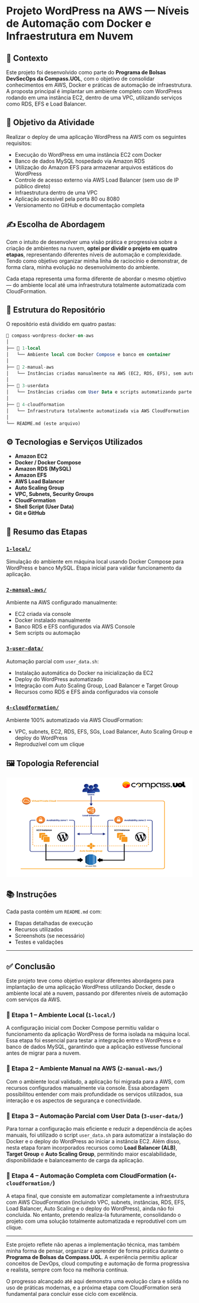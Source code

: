 # Projeto WordPress na AWS — Níveis de Automação com Docker e Infraestrutura em Nuvem

## 🧭 Contexto

Este projeto foi desenvolvido como parte do **Programa de Bolsas DevSecOps da Compass.UOL**, com o objetivo de consolidar conhecimentos em AWS, Docker e práticas de automação de infraestrutura. A proposta principal é implantar um ambiente completo com WordPress rodando em uma instância EC2, dentro de uma VPC, utilizando serviços como RDS, EFS e Load Balancer.

## 🎯 Objetivo da Atividade

Realizar o deploy de uma aplicação WordPress na AWS com os seguintes requisitos:

- Execução do WordPress em uma instância EC2 com Docker
- Banco de dados MySQL hospedado via Amazon RDS
- Utilização do Amazon EFS para armazenar arquivos estáticos do WordPress
- Controle de acesso externo via AWS Load Balancer (sem uso de IP público direto)
- Infraestrutura dentro de uma VPC
- Aplicação acessível pela porta 80 ou 8080
- Versionamento no GitHub e documentação completa

## ✍️ Escolha de Abordagem

Com o intuito de desenvolver uma visão prática e progressiva sobre a criação de ambientes na nuvem, **optei por dividir o projeto em quatro etapas**, representando diferentes níveis de automação e complexidade. Tendo como objetivo organizar minha linha de raciocínio e demonstrar, de forma clara, minha evolução no desenvolvimento do ambiente.

Cada etapa representa uma forma diferente de abordar o mesmo objetivo — do ambiente local até uma infraestrutura totalmente automatizada com CloudFormation.

## 📁 Estrutura do Repositório

O repositório está dividido em quatro pastas:

```sql
📁 compass-wordpress-docker-on-aws
│
├── 📁 1-local
│   └── Ambiente local com Docker Compose e banco em container
│
├── 📁 2-manual-aws
│   └── Instâncias criadas manualmente na AWS (EC2, RDS, EFS), sem automação
│
├── 📁 3-userdata
│   └── Instâncias criadas com User Data e scripts automatizando parte da configuração
│
├── 📁 4-cloudformation
│   └── Infraestrutura totalmente automatizada via AWS CloudFormation
│
└── README.md (este arquivo)
```

## ⚙️ Tecnologias e Serviços Utilizados

- **Amazon EC2**
- **Docker / Docker Compose**
- **Amazon RDS (MySQL)**
- **Amazon EFS**
- **AWS Load Balancer**
- **Auto Scaling Group**
- **VPC, Subnets, Security Groups**
- **CloudFormation**
- **Shell Script (User Data)**
- **Git e GitHub**

## 📄 Resumo das Etapas

### [`1-local/`](./1-local/README.md)
Simulação do ambiente em máquina local usando Docker Compose para WordPress e banco MySQL. Etapa inicial para validar funcionamento da aplicação.

### [`2-manual-aws/`](./2-manual-aws/README.md)
Ambiente na AWS configurado manualmente:
- EC2 criada via console
- Docker instalado manualmente
- Banco RDS e EFS configurados via AWS Console
- Sem scripts ou automação

### [`3-user-data/`](./3-user-data/README.md)
Automação parcial com `user_data.sh`:
- Instalação automática do Docker na inicialização da EC2
- Deploy do WordPress automatizado
- Integração com Auto Scaling Group, Load Balancer e Target Group
- Recursos como RDS e EFS ainda configurados via console

### [`4-cloudformation/`](./4-cloudformation/README.md)
Ambiente 100% automatizado via AWS CloudFormation:
- VPC, subnets, EC2, RDS, EFS, SGs, Load Balancer, Auto Scaling Group e deploy do WordPress
- Reproduzível com um clique

## 🖼️ Topologia Referencial

<img src="topologia.png" alt="Topologia do Projeto">

## 📚 Instruções

Cada pasta contém um `README.md` com:
- Etapas detalhadas de execução
- Recursos utilizados
- Screenshots (se necessário)
- Testes e validações

---

## ✅ Conclusão

Este projeto teve como objetivo explorar diferentes abordagens para implantação de uma aplicação WordPress utilizando Docker, desde o ambiente local até a nuvem, passando por diferentes níveis de automação com serviços da AWS.

### 🔹 Etapa 1 – Ambiente Local (`1-local/`)
A configuração inicial com Docker Compose permitiu validar o funcionamento da aplicação WordPress de forma isolada na máquina local. Essa etapa foi essencial para testar a integração entre o WordPress e o banco de dados MySQL, garantindo que a aplicação estivesse funcional antes de migrar para a nuvem.

### 🔹 Etapa 2 – Ambiente Manual na AWS (`2-manual-aws/`)
Com o ambiente local validado, a aplicação foi migrada para a AWS, com recursos configurados manualmente via console. Essa abordagem possibilitou entender com mais profundidade os serviços utilizados, sua interação e os aspectos de segurança e conectividade.

### 🔹 Etapa 3 – Automação Parcial com User Data (`3-user-data/`)
Para tornar a configuração mais eficiente e reduzir a dependência de ações manuais, foi utilizado o script `user_data.sh` para automatizar a instalação do Docker e o deploy do WordPress ao iniciar a instância EC2. Além disso, nesta etapa foram incorporados recursos como **Load Balancer (ALB)**, **Target Group** e **Auto Scaling Group**, permitindo maior escalabilidade, disponibilidade e balanceamento de carga da aplicação.

### 🔸 Etapa 4 – Automação Completa com CloudFormation (`4-cloudformation/`)
A etapa final, que consiste em automatizar completamente a infraestrutura com AWS CloudFormation (incluindo VPC, subnets, instâncias, RDS, EFS, Load Balancer, Auto Scaling e o deploy do WordPress), ainda não foi concluída. No entanto, pretendo realiza-la futuramente, consolidando o projeto com uma solução totalmente automatizada e reprodutível com um clique.

---

Este projeto reflete não apenas a implementação técnica, mas também minha forma de pensar, organizar e aprender de forma prática durante o **Programa de Bolsas da Compass.UOL**. A experiência permitiu aplicar conceitos de DevOps, cloud computing e automação de forma progressiva e realista, sempre com foco na melhoria contínua.

O progresso alcançado até aqui demonstra uma evolução clara e sólida no uso de práticas modernas, e a próxima etapa com CloudFormation será fundamental para concluir esse ciclo com excelência.